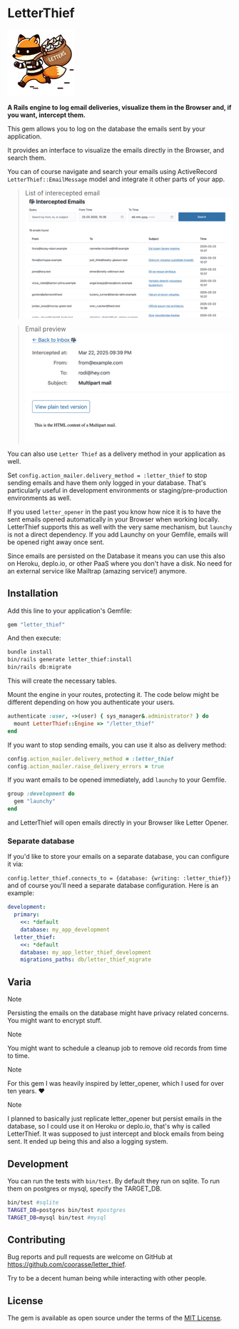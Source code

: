 # LetterThief

<img alt="logo.webp" src="logo.png" width="150px"/>

**A Rails engine to log email deliveries, visualize them in the Browser and, if you want, intercept them.**

This gem allows you to log on the database the emails sent by your application.

It provides an interface to visualize the emails directly in the Browser, and search them.

You can of course navigate and search your emails using ActiveRecord `LetterThief::EmailMessage` model and integrate it
other parts of your app.

> List of interecepted email
![screenshot1.png](screenshot1.png)

> Email preview
![screenshot2.png](screenshot2.png)

You can also use `Letter Thief` as a delivery method in your application as well.

Set `config.action_mailer.delivery_method = :letter_thief` to stop sending emails and have them only logged in your
database. That's particularly useful in development environments or staging/pre-production environments as well.

If you used `letter_opener` in the past you know how nice it is to have
the sent emails opened automatically in your Browser when working locally.
LetterThief supports this as well with the very same mechanism, but `launchy` is not a direct dependency.
If you add Launchy on your Gemfile, emails will be opened right away once sent.

Since emails are persisted on the Database it means you can use this also on Heroku, deplo.io, or other PaaS where you
don't have a disk. No need for an external service like Mailtrap (amazing service!) anymore.

## Installation

Add this line to your application's Gemfile:

```ruby
gem "letter_thief"
```

And then execute:

```bash
bundle install
bin/rails generate letter_thief:install
bin/rails db:migrate
```

This will create the necessary tables.

Mount the engine in your routes, protecting it. 
The code below might be different depending on how you authenticate your users.

```ruby
authenticate :user, ->(user) { sys_manager&.administrator? } do
  mount LetterThief::Engine => "/letter_thief"
end
```

If you want to stop sending emails, you can use it also as delivery method:

```ruby
config.action_mailer.delivery_method = :letter_thief
config.action_mailer.raise_delivery_errors = true
```

If you want emails to be opened immediately, add `launchy` to your Gemfile.

```ruby
group :development do
  gem "launchy"
end
```

and LetterThief will open emails directly in your Browser like Letter Opener.

### Separate database

If you'd like to store your emails on a separate database, you can configure it via:

`config.letter_thief.connects_to = {database: {writing: :letter_thief}}` and of course you'll need a separate database
configuration. Here is an example:

```yml
development:
  primary:
    <<: *default
    database: my_app_development
  letter_thief:
    <<: *default
    database: my_app_letter_thief_development
    migrations_paths: db/letter_thief_migrate
```

## Varia

> [!NOTE]
> Persisting the emails on the database might have privacy related concerns. You might want to encrypt stuff.

> [!NOTE]
> You might want to schedule a cleanup job to remove old records from time to time.

> [!NOTE]
> For this gem I was heavily inspired by letter_opener, which I used for over ten years. ❤️

> [!NOTE]
> I planned to basically just replicate letter_opener but persist emails in the database, so I could use it on Heroku or
> deplo.io, that's why is called LetterThief. It was supposed to just intercept and block emails from being sent. It
> ended up being this and also a logging system.

## Development

You can run the tests with `bin/test`. By default they run on sqlite. To run them on postgres or mysql, specify the
TARGET_DB.

```bash
bin/test #sqlite
TARGET_DB=postgres bin/test #postgres
TARGET_DB=mysql bin/test #mysql
```

## Contributing

Bug reports and pull requests are welcome on GitHub at https://github.com/coorasse/letter_thief.

Try to be a decent human being while interacting with other people.

## License

The gem is available as open source under the terms of the [MIT License](https://opensource.org/licenses/MIT).

